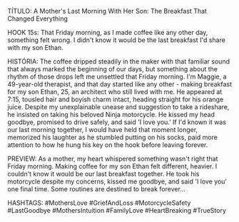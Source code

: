 TÍTULO: A Mother's Last Morning With Her Son: The Breakfast That Changed Everything

HOOK 15s:
That Friday morning, as I made coffee like any other day, something felt wrong. I didn't know it would be the last breakfast I'd share with my son Ethan.

HISTÓRIA:
The coffee dripped steadily in the maker with that familiar sound that always marked the beginning of our days, but something about the rhythm of those drops left me unsettled that Friday morning. I'm Maggie, a 49-year-old therapist, and that day started like any other - making breakfast for my son Ethan, 25, an architect who still lived with me. He appeared at 7:15, tousled hair and boyish charm intact, heading straight for his orange juice. Despite my unexplainable unease and suggestion to take a rideshare, he insisted on taking his beloved Ninja motorcycle. He kissed my head goodbye, promised to drive safely, and said 'I love you.' If I'd known it was our last morning together, I would have held that moment longer, memorized his laughter as he stumbled putting on his socks, paid more attention to how he hung his key on the hook before leaving forever.

PREVIEW:
As a mother, my heart whispered something wasn't right that Friday morning. Making coffee for my son Ethan felt different, heavier. I couldn't know it would be our last breakfast together. He took his motorcycle despite my concerns, kissed me goodbye, and said 'I love you' one final time. Some routines are destined to break forever...

HASHTAGS:
#MothersLove #GriefAndLoss #MotorcycleSafety #LastGoodbye #MothersIntuition #FamilyLove #HeartBreaking #TrueStory
